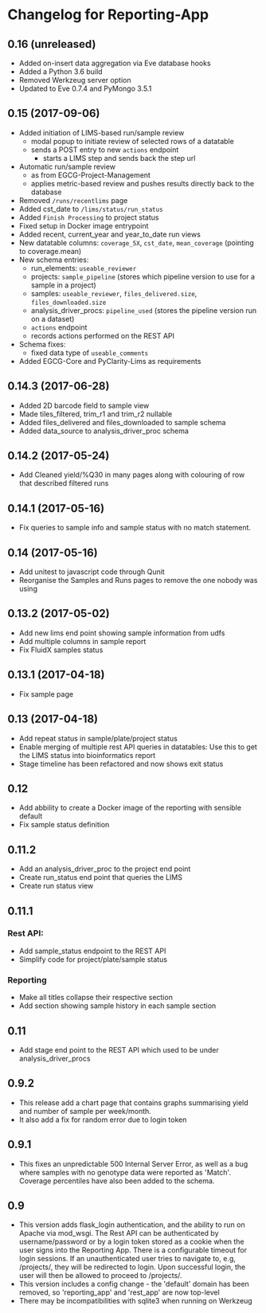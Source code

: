 Changelog for Reporting-App
===========================

0.16 (unreleased)
-----------------

- Added on-insert data aggregation via Eve database hooks
- Added a Python 3.6 build
- Removed Werkzeug server option
- Updated to Eve 0.7.4 and PyMongo 3.5.1


0.15 (2017-09-06)
-----------------

- Added initiation of LIMS-based run/sample review
    - modal popup to initiate review of selected rows of a datatable
    - sends a POST entry to new `actions` endpoint
      - starts a LIMS step and sends back the step url
- Automatic run/sample review
    - as from EGCG-Project-Management
    - applies metric-based review and pushes results directly back to the database 
- Removed `/runs/recentlims` page
- Added cst_date to `/lims/status/run_status`
- Added `Finish Processing` to project status
- Fixed setup in Docker image entrypoint
- Added recent, current_year and year_to_date run views
- New datatable columns: `coverage_5X`, `cst_date`, `mean_coverage` (pointing to coverage.mean)
- New schema entries:
    - run_elements: `useable_reviewer`
    - projects: `sample_pipeline` (stores which pipeline version to use for a sample in a project)
    - samples: `useable_reviewer`, `files_delivered.size`, `files_downloaded.size`
    - analysis_driver_procs: `pipeline_used` (stores the pipeline version run on a dataset)
    - `actions` endpoint
    - records actions performed on the REST API
- Schema fixes:
    - fixed data type of `useable_comments`
- Added EGCG-Core and PyClarity-Lims as requirements


0.14.3 (2017-06-28)
-------------------

- Added 2D barcode field to sample view
- Made tiles_filtered, trim_r1 and trim_r2 nullable
- Added files_delivered and files_downloaded to sample schema
- Added data_source to analysis_driver_proc schema


0.14.2 (2017-05-24)
-------------------

- Add Cleaned yield/%Q30 in many pages along with colouring of row that described filtered runs


0.14.1 (2017-05-16)
-------------------

- Fix queries to sample info and sample status with no match statement.


0.14 (2017-05-16)
-----------------

- Add unitest to javascript code through Qunit
- Reorganise the Samples and Runs pages to remove the one nobody was using


0.13.2 (2017-05-02)
-------------------

- Add new lims end point showing sample information from udfs
- Add multiple columns in sample report
- Fix FluidX samples status 


0.13.1 (2017-04-18)
-------------------

- Fix sample page


0.13 (2017-04-18)
-----------------
 - Add repeat status in sample/plate/project status
 - Enable merging of multiple rest API queries in datatables: Use this to get the LIMS status into bioinformatics report
 - Stage timeline has been refactored and now shows exit status
  
0.12
-----
 - Add abbility to create a Docker image of the reporting with sensible default 
 - Fix sample status definition 
 
0.11.2
------
 - Add an analysis_driver_proc to the project end point
 - Create run_status end point that queries the LIMS
 - Create run status view

0.11.1
------
### Rest API:
 * Add sample_status endpoint to the REST API
 * Simplify code for project/plate/sample status

### Reporting 
 * Make all titles collapse their respective section
 * Add section showing sample history in each sample section

0.11
----
 - Add stage end point to the REST API which used to be under analysis_driver_procs


0.9.2
-----
 - This release add a chart page that contains graphs summarising yield and number of sample per week/month.
 - It also add a fix for random error due to login token

0.9.1
-----
 - This fixes an unpredictable 500 Internal Server Error, as well as a bug where samples with no genotype data were reported as 'Match'. Coverage percentiles have also been added to the schema.

0.9
----
 - This version adds flask_login authentication, and the ability to run on Apache via mod_wsgi. The Rest API can be authenticated by username/password or by a login token stored as a cookie when the user signs into the Reporting App. There is a configurable timeout for login sessions. If an unauthenticated user tries to navigate to, e.g, /projects/<project>, they will be redirected to login. Upon successful login, the user will then be allowed to proceed to /projects/<project>.
 - This version includes a config change - the 'default' domain has been removed, so 'reporting_app' and 'rest_app' are now top-level
 - There may be incompatibilities with sqlite3 when running on Werkzeug
